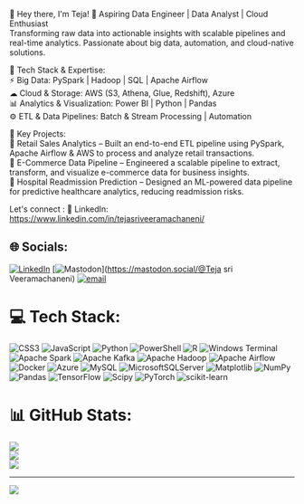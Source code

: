 👋 Hey there, I'm Teja!
🚀 Aspiring Data Engineer | Data Analyst | Cloud Enthusiast<br/>
Transforming raw data into actionable insights with scalable pipelines and real-time analytics. Passionate about big data, automation, and cloud-native solutions.<br/>

🔹 Tech Stack & Expertise:<br/>
⚡ Big Data: PySpark | Hadoop | SQL | Apache Airflow<br/>
☁ Cloud & Storage: AWS (S3, Athena, Glue, Redshift), Azure<br/>
📊 Analytics & Visualization: Power BI | Python | Pandas<br/>
⚙️ ETL & Data Pipelines: Batch & Stream Processing | Automation<br/>

🚀 Key Projects:<br/>
📌 Retail Sales Analytics – Built an end-to-end ETL pipeline using PySpark, Apache Airflow & AWS to process and analyze retail transactions.<br/>
📌 E-Commerce Data Pipeline – Engineered a scalable pipeline to extract, transform, and visualize e-commerce data for business insights.<br/>
📌 Hospital Readmission Prediction – Designed an ML-powered data pipeline for predictive healthcare analytics, reducing readmission risks.<br/>

Let's connect : 💼 LinkedIn: https://www.linkedin.com/in/tejasriveeramachaneni/


## 🌐 Socials:
[![LinkedIn](https://img.shields.io/badge/LinkedIn-%230077B5.svg?logo=linkedin&logoColor=white)](https://linkedin.com/in/https://www.linkedin.com/in/tejasriveeramachaneni/) [![Mastodon](https://img.shields.io/badge/-MASTODON-%232B90D9?logo=mastodon&logoColor=white)](https://mastodon.social/@Teja sri Veeramachaneni) [![email](https://img.shields.io/badge/Email-D14836?logo=gmail&logoColor=white)](mailto:vtejasri15@gmail.com) 

# 💻 Tech Stack:
![CSS3](https://img.shields.io/badge/css3-%231572B6.svg?style=for-the-badge&logo=css3&logoColor=white) ![JavaScript](https://img.shields.io/badge/javascript-%23323330.svg?style=for-the-badge&logo=javascript&logoColor=%23F7DF1E) ![Python](https://img.shields.io/badge/python-3670A0?style=for-the-badge&logo=python&logoColor=ffdd54) ![PowerShell](https://img.shields.io/badge/PowerShell-%235391FE.svg?style=for-the-badge&logo=powershell&logoColor=white) ![R](https://img.shields.io/badge/r-%23276DC3.svg?style=for-the-badge&logo=r&logoColor=white) ![Windows Terminal](https://img.shields.io/badge/Windows%20Terminal-%234D4D4D.svg?style=for-the-badge&logo=windows-terminal&logoColor=white) ![Apache Spark](https://img.shields.io/badge/Apache%20Spark-FDEE21?style=for-the-badge&logo=apachespark&logoColor=black) ![Apache Kafka](https://img.shields.io/badge/Apache%20Kafka-000?style=for-the-badge&logo=apachekafka) ![Apache Hadoop](https://img.shields.io/badge/Apache%20Hadoop-66CCFF?style=for-the-badge&logo=apachehadoop&logoColor=black) ![Apache Airflow](https://img.shields.io/badge/Apache%20Airflow-017CEE?style=for-the-badge&logo=Apache%20Airflow&logoColor=white) ![Docker](https://img.shields.io/badge/docker-%230db7ed.svg?style=for-the-badge&logo=docker&logoColor=white) ![Azure](https://img.shields.io/badge/azure-%230072C6.svg?style=for-the-badge&logo=microsoftazure&logoColor=white) ![MySQL](https://img.shields.io/badge/mysql-4479A1.svg?style=for-the-badge&logo=mysql&logoColor=white) ![MicrosoftSQLServer](https://img.shields.io/badge/Microsoft%20SQL%20Server-CC2927?style=for-the-badge&logo=microsoft%20sql%20server&logoColor=white) ![Matplotlib](https://img.shields.io/badge/Matplotlib-%23ffffff.svg?style=for-the-badge&logo=Matplotlib&logoColor=black) ![NumPy](https://img.shields.io/badge/numpy-%23013243.svg?style=for-the-badge&logo=numpy&logoColor=white) ![Pandas](https://img.shields.io/badge/pandas-%23150458.svg?style=for-the-badge&logo=pandas&logoColor=white) ![TensorFlow](https://img.shields.io/badge/TensorFlow-%23FF6F00.svg?style=for-the-badge&logo=TensorFlow&logoColor=white) ![Scipy](https://img.shields.io/badge/SciPy-%230C55A5.svg?style=for-the-badge&logo=scipy&logoColor=%white) ![PyTorch](https://img.shields.io/badge/PyTorch-%23EE4C2C.svg?style=for-the-badge&logo=PyTorch&logoColor=white) ![scikit-learn](https://img.shields.io/badge/scikit--learn-%23F7931E.svg?style=for-the-badge&logo=scikit-learn&logoColor=white)
# 📊 GitHub Stats:
![](https://github-readme-stats.vercel.app/api?username=TejaSriVeeramachaneni&theme=dark&hide_border=false&include_all_commits=false&count_private=false)<br/>
![](https://nirzak-streak-stats.vercel.app/?user=TejaSriVeeramachaneni&theme=dark&hide_border=false)<br/>
![](https://github-readme-stats.vercel.app/api/top-langs/?username=TejaSriVeeramachaneni&theme=dark&hide_border=false&include_all_commits=false&count_private=false&layout=compact)

---
[![](https://visitcount.itsvg.in/api?id=TejaSriVeeramachaneni&icon=0&color=0)](https://visitcount.itsvg.in)

<!-- Proudly created with GPRM ( https://gprm.itsvg.in ) -->
